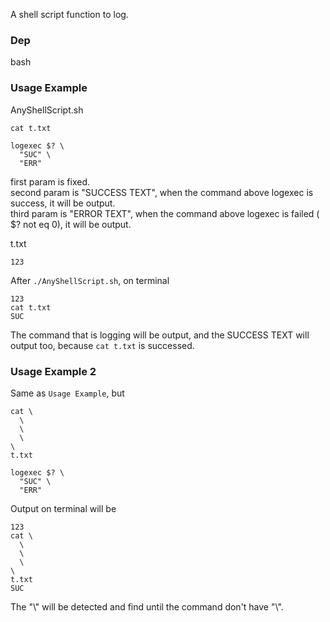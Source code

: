 A shell script function to log.  
### Dep
bash

### Usage Example
AnyShellScript.sh
```
cat t.txt

logexec $? \
  "SUC" \
  "ERR"
```
first param is fixed.  
second param is "SUCCESS TEXT", when the command above logexec is success, it will be output.  
third param is "ERROR TEXT", when the command above logexec is failed ( $? not eq 0), it will be output.  

t.txt
```
123
```
After `./AnyShellScript.sh`, on terminal
```
123
cat t.txt
SUC
```
The command that is logging will be output, and the SUCCESS TEXT will output too, because `cat t.txt` is successed.

### Usage Example 2
Same as `Usage Example`, but
```
cat \
  \
  \
  \
\
t.txt

logexec $? \
  "SUC" \
  "ERR"
```
Output on terminal will be
```
123
cat \
  \
  \
  \
\
t.txt
SUC
```
The "\\" will be detected and find until the command don't have "\\".

